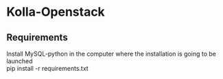 # Kolla-Openstack 

## Requirements
Install MySQL-python in the computer where the installation is going to be launched
<br>
pip install -r requirements.txt
